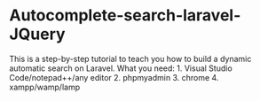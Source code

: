 # Autocomplete-search-laravel-JQuery
This is a step-by-step tutorial to teach you how to build a dynamic automatic search on Laravel. What you need: 1. Visual Studio Code/notepad++/any editor 2. phpmyadmin 3. chrome 4. xampp/wamp/lamp
